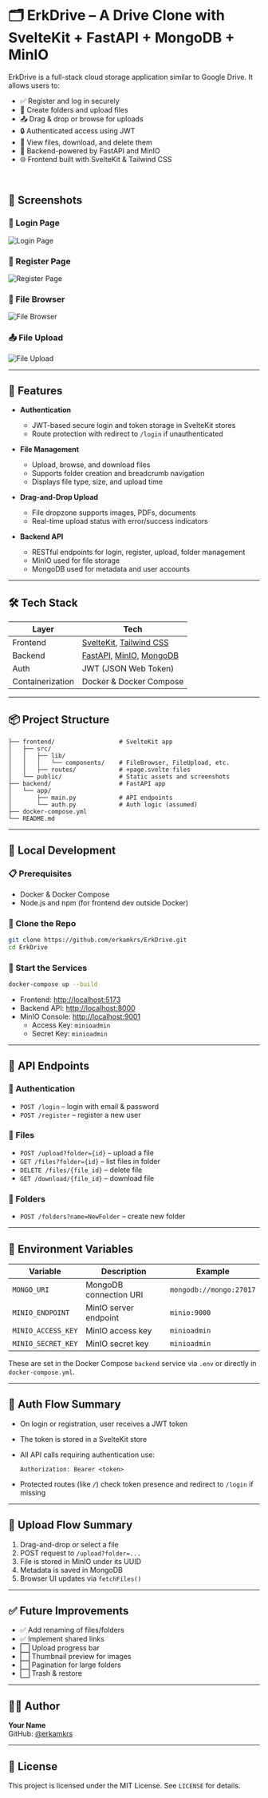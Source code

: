 # 🗂️ ErkDrive – A Drive Clone with SvelteKit + FastAPI + MongoDB + MinIO

ErkDrive is a full-stack cloud storage application similar to Google Drive. It allows users to:

- ✅ Register and log in securely  
- 📁 Create folders and upload files  
- 📤 Drag & drop or browse for uploads  
- 🔒 Authenticated access using JWT  
- 📄 View files, download, and delete them  
- 🔗 Backend-powered by FastAPI and MinIO  
- 🌐 Frontend built with SvelteKit & Tailwind CSS  

<br>

## 📸 Screenshots

### 🔐 Login Page  
![Login Page](login.png)

### 📝 Register Page  
![Register Page](register.png)

### 📁 File Browser  
![File Browser](file-browser.png)

### 📤 File Upload  
![File Upload](upload.png)


---

## 🚀 Features

- **Authentication**
  - JWT-based secure login and token storage in SvelteKit stores
  - Route protection with redirect to `/login` if unauthenticated

- **File Management**
  - Upload, browse, and download files
  - Supports folder creation and breadcrumb navigation
  - Displays file type, size, and upload time

- **Drag-and-Drop Upload**
  - File dropzone supports images, PDFs, documents
  - Real-time upload status with error/success indicators

- **Backend API**
  - RESTful endpoints for login, register, upload, folder management
  - MinIO used for file storage
  - MongoDB used for metadata and user accounts

---

## 🛠 Tech Stack

| Layer        | Tech |
|-------------|------|
| Frontend     | [SvelteKit](https://kit.svelte.dev/), [Tailwind CSS](https://tailwindcss.com/) |
| Backend      | [FastAPI](https://fastapi.tiangolo.com/), [MinIO](https://min.io/), [MongoDB](https://www.mongodb.com/) |
| Auth         | JWT (JSON Web Token) |
| Containerization | Docker & Docker Compose |

---

## 📦 Project Structure

```
├── frontend/                  # SvelteKit app
│   ├── src/
│   │   ├── lib/
│   │   │   └── components/    # FileBrowser, FileUpload, etc.
│   │   ├── routes/            # +page.svelte files
│   └── public/                # Static assets and screenshots
├── backend/                   # FastAPI app
│   └── app/
│       ├── main.py            # API endpoints
│       └── auth.py            # Auth logic (assumed)
├── docker-compose.yml
└── README.md
```

---

## 🧪 Local Development

### 📋 Prerequisites

- Docker & Docker Compose
- Node.js and npm (for frontend dev outside Docker)

### 🔄 Clone the Repo

```bash
git clone https://github.com/erkamkrs/ErkDrive.git
cd ErkDrive
```

### 🐳 Start the Services

```bash
docker-compose up --build
```

- Frontend: [http://localhost:5173](http://localhost:5173)  
- Backend API: [http://localhost:8000](http://localhost:8000)  
- MinIO Console: [http://localhost:9001](http://localhost:9001)  
  - Access Key: `minioadmin`
  - Secret Key: `minioadmin`

---

## 🧪 API Endpoints

### 🔐 Authentication

- `POST /login` – login with email & password  
- `POST /register` – register a new user  

### 📁 Files

- `POST /upload?folder={id}` – upload a file  
- `GET /files?folder={id}` – list files in folder  
- `DELETE /files/{file_id}` – delete file  
- `GET /download/{file_id}` – download file  

### 📂 Folders

- `POST /folders?name=NewFolder` – create new folder  

---

## 🧱 Environment Variables

| Variable         | Description                    | Example            |
|------------------|--------------------------------|--------------------|
| `MONGO_URI`      | MongoDB connection URI         | `mongodb://mongo:27017` |
| `MINIO_ENDPOINT` | MinIO server endpoint          | `minio:9000`       |
| `MINIO_ACCESS_KEY` | MinIO access key             | `minioadmin`       |
| `MINIO_SECRET_KEY` | MinIO secret key             | `minioadmin`       |

These are set in the Docker Compose `backend` service via `.env` or directly in `docker-compose.yml`.

---

## 🧠 Auth Flow Summary

- On login or registration, user receives a JWT token
- The token is stored in a SvelteKit store
- All API calls requiring authentication use:

  ```http
  Authorization: Bearer <token>
  ```

- Protected routes (like `/`) check token presence and redirect to `/login` if missing

---

## 📂 Upload Flow Summary

1. Drag-and-drop or select a file
2. POST request to `/upload?folder=...`
3. File is stored in MinIO under its UUID
4. Metadata is saved in MongoDB
5. Browser UI updates via `fetchFiles()`

---

## ✅ Future Improvements

- ✅ Add renaming of files/folders
- ✅ Implement shared links
- ⬜ Upload progress bar
- ⬜ Thumbnail preview for images
- ⬜ Pagination for large folders
- ⬜ Trash & restore

---

## 🧑‍💻 Author

**Your Name**  
GitHub: [@erkamkrs](https://github.com/erkamkrs)

---

## 📄 License

This project is licensed under the MIT License. See `LICENSE` for details.
